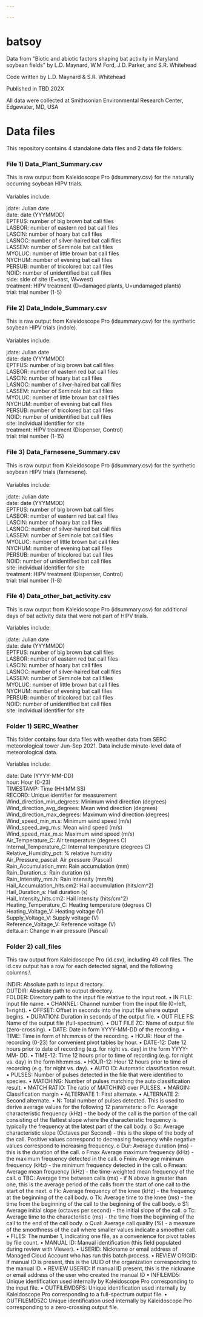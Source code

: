 ```yaml
---

---
```


# batsoy

Data from "Biotic and abiotic factors shaping bat activity in Maryland soybean fields" by L.D. Maynard, W.M Ford, J.D. Parker, and S.R. Whitehead

Code written by L.D. Maynard & S.R. Whitehead

Published in TBD 202X

All data were collected at Smithsonian Environmental Research Center, Edgewater, MD, USA

# Data files

This repository contains 4 standalone data files and 2 data file folders:

### File 1) Data_Plant_Summary.csv

This is raw output from Kaleidoscope Pro (idsummary.csv) for the naturally occurring soybean HIPV trials. \
\
Variables include:

jdate: Julian date\
date: date (YYYMMDD)\
EPTFUS: number of big brown bat call files \
LASBOR: number of eastern red bat call files \
LASCIN: number of hoary bat call files \
LASNOC: number of silver-haired bat call files \
LASSEM: number of Seminole bat call files \
MYOLUC: number of little brown bat call files \
NYCHUM: number of evening bat call files \
PERSUB: number of tricolored bat call files \
NOID: number of unidentified bat call files \
side: side of site (E=east, W=west) \
treatment: HIPV treatment (D=damaged plants, U=undamaged plants) \
trial: trial number (1-5)

### File 2) Data_Indole_Summary.csv

This is raw output from Kaleidoscope Pro (idsummary.csv) for the synthetic soybean HIPV trials (indole). \
\
Variables include:

jdate: Julian date\
date: date (YYYMMDD)\
EPTFUS: number of big brown bat call files \
LASBOR: number of eastern red bat call files \
LASCIN: number of hoary bat call files \
LASNOC: number of silver-haired bat call files \
LASSEM: number of Seminole bat call files \
MYOLUC: number of little brown bat call files \
NYCHUM: number of evening bat call files \
PERSUB: number of tricolored bat call files \
NOID: number of unidentified bat call files \
site: individual identifier for site\
treatment: HIPV treatment (Dispenser, Control) \
trial: trial number (1-15)

### File 3) Data_Farnesene_Summary.csv

This is raw output from Kaleidoscope Pro (idsummary.csv) for the synthetic soybean HIPV trials (farnesene). \
\
Variables include:

jdate: Julian date\
date: date (YYYMMDD)\
EPTFUS: number of big brown bat call files \
LASBOR: number of eastern red bat call files \
LASCIN: number of hoary bat call files \
LASNOC: number of silver-haired bat call files \
LASSEM: number of Seminole bat call files \
MYOLUC: number of little brown bat call files \
NYCHUM: number of evening bat call files \
PERSUB: number of tricolored bat call files \
NOID: number of unidentified bat call files \
site: individual identifier for site\
treatment: HIPV treatment (Dispenser, Control) \
trial: trial number (1-8)

###  File 4) Data_other_bat_activity.csv

This is raw output from Kaleidoscope Pro (idsummary.csv) for additional days of bat activity data that were not part of HIPV trials.

Variables include:

jdate: Julian date\
date: date (YYYMMDD)\
EPTFUS: number of big brown bat call files \
LASBOR: number of eastern red bat call files \
LASCIN: number of hoary bat call files \
LASNOC: number of silver-haired bat call files \
LASSEM: number of Seminole bat call files \
MYOLUC: number of little brown bat call files \
NYCHUM: number of evening bat call files \
PERSUB: number of tricolored bat call files \
NOID: number of unidentified bat call files \
site: individual identifier for site

### Folder 1) SERC_Weather

This folder contains four data files with weather data from SERC meteorological tower Jun-Sep 2021. Data include minute-level data of meteorological data.

Variables include:

date: Date (YYYY-MM-DD)\
hour: Hour (0-23)\
TIMESTAMP: Time (HH:MM:SS)\
RECORD: Unique identifier for measurement\
Wind_direction_min_degrees: Minimum wind direction (degrees)\
Wind_direction_avg_degrees: Mean wind direction (degrees)\
Wind_direction_max_degrees: Maximum wind direction (degrees)\
Wind_speed_min_m.s: Minimum wind speed (m/s)\
Wind_speed_avg_m.s: Mean wind speed (m/s)\
Wind_speed_max_m.s: Maximum wind speed (m/s)\
Air_Temperature_C: Air temperature (degrees C)\
Internal_Temperature_C: Internal temperature (degrees C)\
Relative_Humidity_pct: % relative humidity\
Air_Pressure_pascal: Air pressure (Pascal)\
Rain_Accumulation_mm: Rain accumulation (mm)\
Rain_Duration_s: Rain duration (s)\
Rain_Intensity_mm.h: Rain intensity (mm/h)\
Hail_Accumulation_hits.cm2: Hail accumulation (hits/cm\^2)\
Hail_Duration_s: Hail duration (s)\
Hail_Intensity_hits.cm2: Hail intensity (hits/cm\^2)\
Heating_Temperature_C: Heating temperature (degrees C)\
Heating_Voltage_V: Heating voltage (V)\
Supply_Voltage_V: Supply voltage (V)\
Reference_Voltage_V: Reference voltage (V)\
delta.air: Change in air pressure (Pascal)

### Folder 2) call_files

This raw output from Kaleidoscope Pro (id.csv), including 49 call files. The id.csv output has a row for each detected signal, and the following columns:\

INDIR: Absolute path to input directory.\
OUTDIR: Absolute path to output directory.\
FOLDER: Directory path to the input file relative to the input root.
• IN FILE: Input file name.
• CHANNEL: Channel number from the input file (0=left, 1=right).
• OFFSET: Offset in seconds into the input file where output begins.
• DURATION: Duration in seconds of the output file.
• OUT FILE FS: Name of the output file (full-spectrum).
• OUT FILE ZC: Name of output file (zero-crossing).
• DATE: Date in form YYYY-MM-DD of the recording.
• TIME: Time in form of hh:mm:ss of the recording.
• HOUR: Hour of the recording (0-23) for convenient pivot tables by hour.
• DATE-12: Date 12 hours prior to date of recording (e.g. for night vs. day) in the form YYYY-MM- DD.
• TIME-12: Time 12 hours prior to time of recording (e.g. for night vs. day) in the form hh:mm:ss.
• HOUR-12: Hour 12 hours prior to time of recording (e.g. for night vs. day).
• AUTO ID: Automatic classification result.
• PULSES: Number of pulses detected in the file that were identified to species.
• MATCHING: Number of pulses matching the auto classification result.
• MATCH RATIO: The ratio of MATCHING over PULSES.
• MARGIN: Classification margin
• ALTERNATE 1: First alternate.
• ALTERNATE 2: Second alternate.
• N: Total number of pulses detected. This is used to derive average values for the following 12
parameters:
o Fc: Average characteristic frequency (kHz) - the body of the call is the portion of the call consisting of
the flattest slope where the characteristic frequency is typically the frequency at the latest part of the call
body.
o Sc: Average characteristic slope (Octaves per Second) - this is the slope of the body of the call. Positive
values correspond to decreasing frequency while negative values correspond to increasing frequency.
o Dur: Average duration (ms) - this is the duration of the call.
o Fmax Average maximum frequency (kHz) - the maximum frequency detected in the call.
o Fmin: Average minimum frequency (kHz) - the minimum frequency detected in the call.
o Fmean: Average mean frequency (kHz) - the time-weighted mean frequency of the call.
o TBC: Average time between calls (ms) - if N above is greater than one, this is the average period of the
calls from the start of one call to the start of the next.
o Fk: Average frequency of the knee (kHz) - the frequency at the beginning of the call body.
o Tk: Average time to the knee (ms) - the time from the beginning of the call to the beginning of the call
body.
o S1: Average initial slope (octaves per second) - the initial slope of the call.
o Tc: Average time to the characteristic (ms) - the time from the beginning of the call to the end of the
call body.
o Qual: Average call quality (%) - a measure of the smoothness of the call where smaller values indicate a
smoother call.
• FILES: The number 1, indicating one file, as a convenience for pivot tables by file count.
• MANUAL ID: Manual identification (this field populated during review with Viewer).
• USERID: Nickname or email address of Managed Cloud Account who has run this batch process.
• REVIEW ORIGID: If manual ID is present, this is the UUID of the organization corresponding to the manual ID.
• REVIEW USERID: If manual ID present, this is the nickname or email address of the user who created the manual ID
• INFILEMD5: Unique identification used internally by Kaleidoscope Pro corresponding to the input file.
• OUTFILEMD5FS: Unique identification used internally by Kaleidoscope Pro corresponding to a full-spectrum output
file.
• OUTFILEMD5ZC Unique identification used internally by Kaleidoscope Pro corresponding to a zero-crossing output
file.
